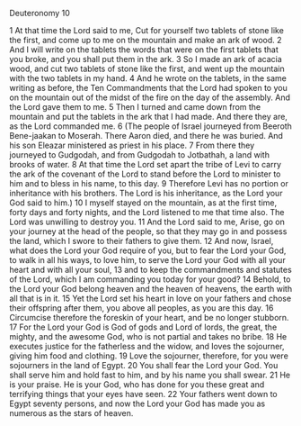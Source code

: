 Deuteronomy 10

1	At that time the Lord said to me, Cut for yourself two tablets of stone like the first, and come up to me on the mountain and make an ark of wood.
2	And I will write on the tablets the words that were on the first tablets that you broke, and you shall put them in the ark.
3	So I made an ark of acacia wood, and cut two tablets of stone like the first, and went up the mountain with the two tablets in my hand.
4	And he wrote on the tablets, in the same writing as before, the Ten Commandments that the Lord had spoken to you on the mountain out of the midst of the fire on the day of the assembly. And the Lord gave them to me.
5	Then I turned and came down from the mountain and put the tablets in the ark that I had made. And there they are, as the Lord commanded me.
6	(The people of Israel journeyed from Beeroth Bene-jaakan to Moserah. There Aaron died, and there he was buried. And his son Eleazar ministered as priest in his place.
7	From there they journeyed to Gudgodah, and from Gudgodah to Jotbathah, a land with brooks of water.
8	At that time the Lord set apart the tribe of Levi to carry the ark of the covenant of the Lord to stand before the Lord to minister to him and to bless in his name, to this day.
9	Therefore Levi has no portion or inheritance with his brothers. The Lord is his inheritance, as the Lord your God said to him.)
10	I myself stayed on the mountain, as at the first time, forty days and forty nights, and the Lord listened to me that time also. The Lord was unwilling to destroy you.
11	And the Lord said to me, Arise, go on your journey at the head of the people, so that they may go in and possess the land, which I swore to their fathers to give them.
12	And now, Israel, what does the Lord your God require of you, but to fear the Lord your God, to walk in all his ways, to love him, to serve the Lord your God with all your heart and with all your soul,
13	and to keep the commandments and statutes of the Lord, which I am commanding you today for your good?
14	Behold, to the Lord your God belong heaven and the heaven of heavens, the earth with all that is in it.
15	Yet the Lord set his heart in love on your fathers and chose their offspring after them, you above all peoples, as you are this day.
16	Circumcise therefore the foreskin of your heart, and be no longer stubborn.
17	For the Lord your God is God of gods and Lord of lords, the great, the mighty, and the awesome God, who is not partial and takes no bribe.
18	He executes justice for the fatherless and the widow, and loves the sojourner, giving him food and clothing.
19	Love the sojourner, therefore, for you were sojourners in the land of Egypt.
20	You shall fear the Lord your God. You shall serve him and hold fast to him, and by his name you shall swear.
21	He is your praise. He is your God, who has done for you these great and terrifying things that your eyes have seen.
22	Your fathers went down to Egypt seventy persons, and now the Lord your God has made you as numerous as the stars of heaven.

